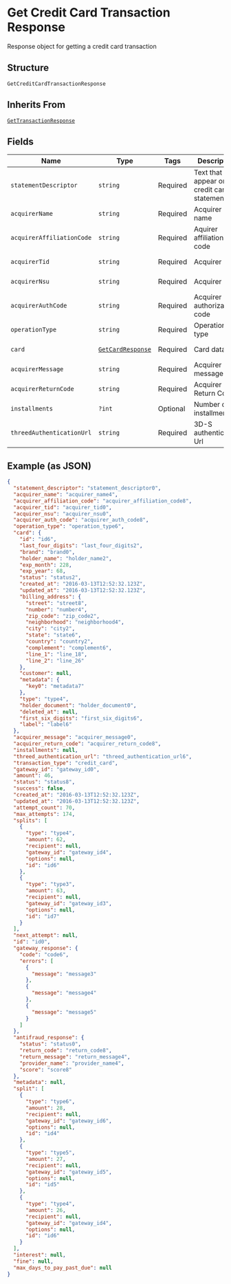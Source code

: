 
# Get Credit Card Transaction Response

Response object for getting a credit card transaction

## Structure

`GetCreditCardTransactionResponse`

## Inherits From

[`GetTransactionResponse`](../../doc/models/get-transaction-response.md)

## Fields

| Name | Type | Tags | Description | Getter | Setter |
|  --- | --- | --- | --- | --- | --- |
| `statementDescriptor` | `string` | Required | Text that will appear on the credit card's statement | getStatementDescriptor(): string | setStatementDescriptor(string statementDescriptor): void |
| `acquirerName` | `string` | Required | Acquirer name | getAcquirerName(): string | setAcquirerName(string acquirerName): void |
| `acquirerAffiliationCode` | `string` | Required | Aquirer affiliation code | getAcquirerAffiliationCode(): string | setAcquirerAffiliationCode(string acquirerAffiliationCode): void |
| `acquirerTid` | `string` | Required | Acquirer TID | getAcquirerTid(): string | setAcquirerTid(string acquirerTid): void |
| `acquirerNsu` | `string` | Required | Acquirer NSU | getAcquirerNsu(): string | setAcquirerNsu(string acquirerNsu): void |
| `acquirerAuthCode` | `string` | Required | Acquirer authorization code | getAcquirerAuthCode(): string | setAcquirerAuthCode(string acquirerAuthCode): void |
| `operationType` | `string` | Required | Operation type | getOperationType(): string | setOperationType(string operationType): void |
| `card` | [`GetCardResponse`](../../doc/models/get-card-response.md) | Required | Card data | getCard(): GetCardResponse | setCard(GetCardResponse card): void |
| `acquirerMessage` | `string` | Required | Acquirer message | getAcquirerMessage(): string | setAcquirerMessage(string acquirerMessage): void |
| `acquirerReturnCode` | `string` | Required | Acquirer Return Code | getAcquirerReturnCode(): string | setAcquirerReturnCode(string acquirerReturnCode): void |
| `installments` | `?int` | Optional | Number of installments | getInstallments(): ?int | setInstallments(?int installments): void |
| `threedAuthenticationUrl` | `string` | Required | 3D-S authentication Url | getThreedAuthenticationUrl(): string | setThreedAuthenticationUrl(string threedAuthenticationUrl): void |

## Example (as JSON)

```json
{
  "statement_descriptor": "statement_descriptor0",
  "acquirer_name": "acquirer_name4",
  "acquirer_affiliation_code": "acquirer_affiliation_code8",
  "acquirer_tid": "acquirer_tid0",
  "acquirer_nsu": "acquirer_nsu0",
  "acquirer_auth_code": "acquirer_auth_code8",
  "operation_type": "operation_type6",
  "card": {
    "id": "id6",
    "last_four_digits": "last_four_digits2",
    "brand": "brand0",
    "holder_name": "holder_name2",
    "exp_month": 228,
    "exp_year": 68,
    "status": "status2",
    "created_at": "2016-03-13T12:52:32.123Z",
    "updated_at": "2016-03-13T12:52:32.123Z",
    "billing_address": {
      "street": "street8",
      "number": "number4",
      "zip_code": "zip_code2",
      "neighborhood": "neighborhood4",
      "city": "city2",
      "state": "state6",
      "country": "country2",
      "complement": "complement6",
      "line_1": "line_18",
      "line_2": "line_26"
    },
    "customer": null,
    "metadata": {
      "key0": "metadata7"
    },
    "type": "type4",
    "holder_document": "holder_document0",
    "deleted_at": null,
    "first_six_digits": "first_six_digits6",
    "label": "label6"
  },
  "acquirer_message": "acquirer_message0",
  "acquirer_return_code": "acquirer_return_code8",
  "installments": null,
  "threed_authentication_url": "threed_authentication_url6",
  "transaction_type": "credit_card",
  "gateway_id": "gateway_id0",
  "amount": 46,
  "status": "status8",
  "success": false,
  "created_at": "2016-03-13T12:52:32.123Z",
  "updated_at": "2016-03-13T12:52:32.123Z",
  "attempt_count": 70,
  "max_attempts": 174,
  "splits": [
    {
      "type": "type4",
      "amount": 62,
      "recipient": null,
      "gateway_id": "gateway_id4",
      "options": null,
      "id": "id6"
    },
    {
      "type": "type3",
      "amount": 63,
      "recipient": null,
      "gateway_id": "gateway_id3",
      "options": null,
      "id": "id7"
    }
  ],
  "next_attempt": null,
  "id": "id0",
  "gateway_response": {
    "code": "code6",
    "errors": [
      {
        "message": "message3"
      },
      {
        "message": "message4"
      },
      {
        "message": "message5"
      }
    ]
  },
  "antifraud_response": {
    "status": "status0",
    "return_code": "return_code8",
    "return_message": "return_message4",
    "provider_name": "provider_name4",
    "score": "score8"
  },
  "metadata": null,
  "split": [
    {
      "type": "type6",
      "amount": 28,
      "recipient": null,
      "gateway_id": "gateway_id6",
      "options": null,
      "id": "id4"
    },
    {
      "type": "type5",
      "amount": 27,
      "recipient": null,
      "gateway_id": "gateway_id5",
      "options": null,
      "id": "id5"
    },
    {
      "type": "type4",
      "amount": 26,
      "recipient": null,
      "gateway_id": "gateway_id4",
      "options": null,
      "id": "id6"
    }
  ],
  "interest": null,
  "fine": null,
  "max_days_to_pay_past_due": null
}
```

